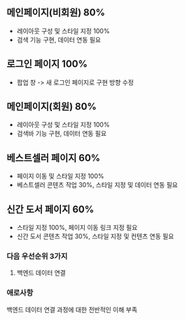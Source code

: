 ## 메인페이지(비회원) 80%
  - 레이아웃 구성 및 스타일 지정 100%
  - 검색 기능 구현, 데이터 연동 필요

## 로그인 페이지 100%
  - 팝업 창 -> 새 로그인 페이지로 구현 방향 수정

## 메인페이지(회원) 80%
  - 레이아웃 구성 및 스타일 지정 100%
  - 검색바 기능 구현, 데이터 연동 필요

## 베스트셀러 페이지 60%
  - 페이지 이동 및 스타일 지정 100%
  - 베스트셀러 콘텐츠 작업 30%, 스타일 지정 및 데이터 연동 필요

## 신간 도서 페이지 60%
  - 스타일 지정 100%, 페이지 이동 링크 지정 필요
  - 신간 도서 콘텐츠 작업 30%, 스타일 지정 및 컨텐츠 연동 필요
  
### 다음 우선순위 3가지
1. 백엔드 데이터 연결

### 애로사항
백엔드 데이터 연결 과정에 대한 전반적인 이해 부족
